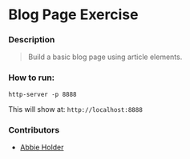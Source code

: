 # Blog Page Exercise

### Description
> Build a basic blog page using article elements.

### How to run:
```
http-server -p 8888
```

This will show at: 
`http://localhost:8888`

### Contributors
- [Abbie Holder](http://www.github.com/abidina)